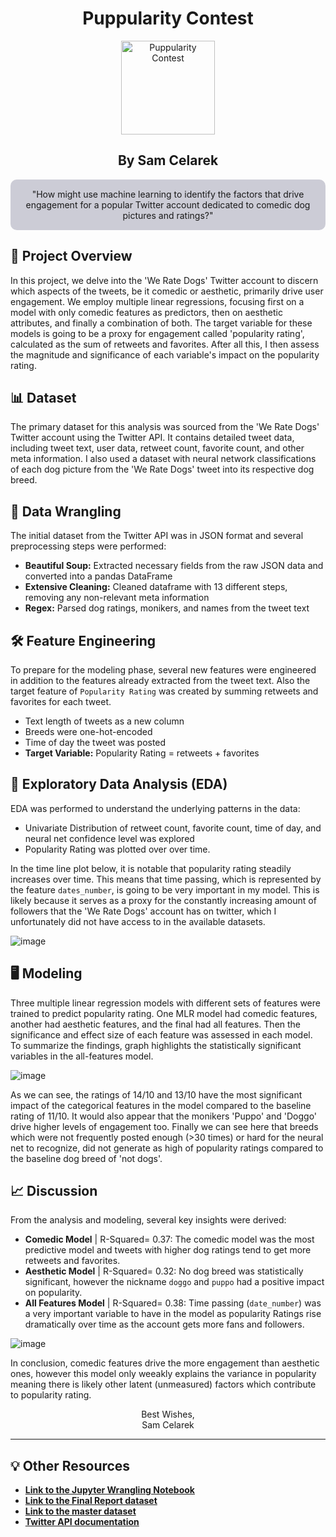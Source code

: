 
<div align="center">

<h1>Puppularity Contest</h1>

<img src="https://github.com/scelarek/scelarek.github.io/assets/115444760/f3d6abc1-b49e-42f6-b964-8a36e4381d3b" title="Puppularity Contest" alt="Puppularity Contest" width="150" height="150">


<h2><strong>By Sam Celarek</strong></h2>

</div>

<div align="center" style="background-color: #CCCCD6; padding: 15px; border-radius: 10px;">
"How might use machine learning to identify the factors that drive engagement for a popular Twitter account dedicated to comedic dog pictures and ratings?"
</div>


## 🎯 Project Overview

In this project, we delve into the 'We Rate Dogs' Twitter account to discern which aspects of the tweets, be it comedic or aesthetic, primarily drive user engagement. We employ multiple linear regressions, focusing first on a model with only comedic features as predictors, then on aesthetic attributes, and finally a combination of both. The target variable for these models is going to be a proxy for engagement called 'popularity rating', calculated as the sum of retweets and favorites. After all this, I then assess the magnitude and significance of each variable's impact on the popularity rating. 

## 📊 Dataset

The primary dataset for this analysis was sourced from the 'We Rate Dogs' Twitter account using the Twitter API. It contains detailed tweet data, including tweet text, user data, retweet count, favorite count, and other meta information. I also used a dataset with neural network classifications of each dog picture from the 'We Rate Dogs' tweet into its respective dog breed. 

## 🧹 Data Wrangling

The initial dataset from the Twitter API was in JSON format and several preprocessing steps were performed:
- **Beautiful Soup:** Extracted necessary fields from the raw JSON data and converted into a pandas DataFrame
- **Extensive Cleaning:** Cleaned dataframe with 13 different steps, removing any non-relevant meta information
- **Regex:** Parsed dog ratings, monikers, and names from the tweet text

## 🛠️ Feature Engineering

To prepare for the modeling phase, several new features were engineered in addition to the features already extracted from the tweet text. Also the target feature of `Popularity Rating` was created by summing retweets and favorites for each tweet.

- Text length of tweets as a new column
- Breeds were one-hot-encoded
- Time of day the tweet was posted
- **Target Variable:** Popularity Rating = retweets + favorites

## 📶 Exploratory Data Analysis (EDA)

EDA was performed to understand the underlying patterns in the data:

- Univariate Distribution of retweet count, favorite count, time of day, and neural net confidence level was explored
- Popularity Rating was plotted over over time.

In the time line plot below, it is notable that popularity rating steadily increases over time. This means that time passing, which is represented by the feature `dates_number`, is going to be very important in my model. This is likely because it serves as a proxy for the constantly increasing amount of followers that the 'We Rate Dogs' account has on twitter, which I unfortunately did not have access to in the available datasets. 

![image](https://github.com/scelarek/scelarek.github.io/assets/115444760/ed6f8d2a-f864-4873-a1cf-cb1f0285e7ae)

## 🖥️ Modeling

Three multiple linear regression models with different sets of features were trained to predict popularity rating. One MLR model had comedic features, another had aesthetic features, and the final had all features. Then the significance and effect size of each feature was assessed in each model. To summarize the findings, graph highlights the statistically significant variables in the all-features model. 

![image](https://github.com/scelarek/scelarek.github.io/assets/115444760/1f472f5c-6a87-4297-a4ac-641376ddfac1)

As we can see, the ratings of 14/10 and 13/10 have the most significant impact of the categorical features in the model compared to the baseline rating of 11/10. It would also appear that the monikers 'Puppo' and 'Doggo' drive higher levels of engagement too. Finally we can see here that breeds which were not frequently posted enough (>30 times) or hard for the neural net to recognize, did not generate as high of popularity ratings compared to the baseline dog breed of 'not dogs'.

## 📈 Discussion

From the analysis and modeling, several key insights were derived:
- **Comedic Model** | R-Squared= 0.37: The comedic model was the most predictive model and tweets with higher dog ratings tend to get more retweets and favorites. 
- **Aesthetic Model** | R-Squared= 0.32: No dog breed was statistically significant, however the nickname `doggo` and `puppo` had a positive impact on popularity. 
- **All Features Model** | R-Squared= 0.38: Time passing (`date_number`) was a very important variable to have in the model as popularity Ratings rise dramatically over time as the account gets more fans and followers. 

![image](https://github.com/scelarek/scelarek.github.io/assets/115444760/00a1a5f8-7b97-4417-9542-f67e1a660f92)

In conclusion, comedic features drive the more engagement than aesthetic ones, however this model only weeakly explains the variance in popularity meaning there is likely other latent (unmeasured) factors which contribute to popularity rating. 

<div align="center">

Best Wishes, <br>
Sam Celarek

</div>

---

## 💡 Other Resources

- **[Link to the Jupyter Wrangling Notebook](https://github.com/scelarek/Puppularity-Contest/blob/main/Twitter_Wrangle.ipynb)**
- **[Link to the Final Report dataset](https://github.com/scelarek/Puppularity-Contest/blob/main/Twitter_Insights.ipynb)**
- **[Link to the master dataset](https://github.com/scelarek/Puppularity-Contest/blob/main/Data/twitter_archive_master.csv)**
- **[Twitter API documentation](https://developer.twitter.com/en/docs)**
